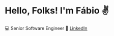 # Hello, Folks! I'm Fábio ✌️

💻 Senior Software Engineer
💬 [LinkedIn](https://www.linkedin.com/in/fabio-madeira/) 




